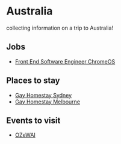 # Australia 

collecting information on a trip to Australia!

## Jobs

- [Front End Software Engineer ChromeOS](https://careers.google.com/jobs#!t=jo&jid=/google/front-end-software-engineer-chrome-os-sydney-nsw-australia-3834760218)

## Places to stay

- [Gay Homestay Sydney](https://www.gayhomestays.com/top-destinations/Sydney/)
- [Gay Homestay Melbourne](https://www.gayhomestays.com/top-destinations/Melbourne/)

## Events to visit

- [OZeWAI](http://ozewai.org/index.php/en/)